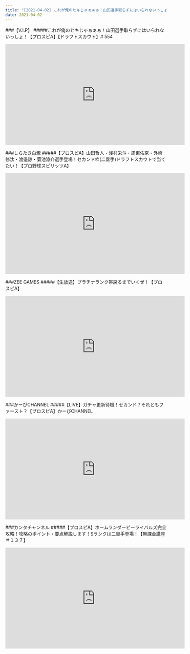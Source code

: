 ```yaml
---
title: "[2021-04-02] これが俺のヒキじゃぁぁぁ！山田選手取らずにはいられないっしょ！【プロスピA】【ドラフトスカウト】# 554 他"
date: 2021-04-02
---
```

###【V.I.P】
#####これが俺のヒキじゃぁぁぁ！山田選手取らずにはいられないっしょ！【プロスピA】【ドラフトスカウト】# 554
<iframe width="560" height="315" src="https://www.youtube.com/embed/VwMnZNczimc" frameborder="0" allow="accelerometer; autoplay; clipboard-write; encrypted-media; gyroscope; picture-in-picture" allowfullscreen></iframe>

###しらたき白瀧
#####【プロスピA】山田哲人・浅村栄斗・周東佑京・外崎修汰・渡邉諒・菊池涼介選手登場！セカンド枠(二塁手)ドラフトスカウトで当てたい！【プロ野球スピリッツA】
<iframe width="560" height="315" src="https://www.youtube.com/embed/n6LNWXC53J0" frameborder="0" allow="accelerometer; autoplay; clipboard-write; encrypted-media; gyroscope; picture-in-picture" allowfullscreen></iframe>

###ZEE GAMES
#####【生放送】プラチナランク帯戻るまでいくぜ！【プロスピA】
<iframe width="560" height="315" src="https://www.youtube.com/embed/qgANqNHFFGM" frameborder="0" allow="accelerometer; autoplay; clipboard-write; encrypted-media; gyroscope; picture-in-picture" allowfullscreen></iframe>

###かーぴCHANNEL
#####【LIVE】ガチャ更新待機！セカンド？それともファースト？【プロスピA】かーぴCHANNEL
<iframe width="560" height="315" src="https://www.youtube.com/embed/3B3E1pUvrVs" frameborder="0" allow="accelerometer; autoplay; clipboard-write; encrypted-media; gyroscope; picture-in-picture" allowfullscreen></iframe>

###カンタチャンネル
#####【プロスピA】ホームランダービーライバルズ完全攻略！攻略のポイント・要点解説します！Sランクは二塁手登場！【無課金講座＃１３７】
<iframe width="560" height="315" src="https://www.youtube.com/embed/o8ZiQKbJIFs" frameborder="0" allow="accelerometer; autoplay; clipboard-write; encrypted-media; gyroscope; picture-in-picture" allowfullscreen></iframe>

